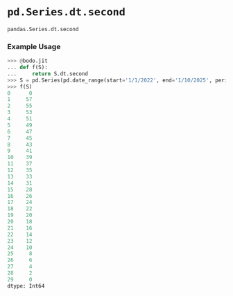 # `pd.Series.dt.second`

`pandas.Series.dt.second`

### Example Usage

``` py
>>> @bodo.jit
... def f(S):
...     return S.dt.second
>>> S = pd.Series(pd.date_range(start='1/1/2022', end='1/10/2025', periods=30))
>>> f(S)
0      0
1     57
2     55
3     53
4     51
5     49
6     47
7     45
8     43
9     41
10    39
11    37
12    35
13    33
14    31
15    28
16    26
17    24
18    22
19    20
20    18
21    16
22    14
23    12
24    10
25     8
26     6
27     4
28     2
29     0
dtype: Int64
```

